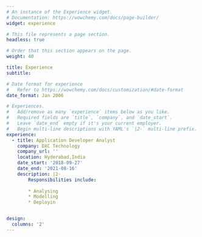 ```yaml
---
# An instance of the Experience widget.
# Documentation: https://wowchemy.com/docs/page-builder/
widget: experience

# This file represents a page section.
headless: true

# Order that this section appears on the page.
weight: 40

title: Experience
subtitle:

# Date format for experience
#   Refer to https://wowchemy.com/docs/customization/#date-format
date_format: Jan 2006

# Experiences.
#   Add/remove as many `experience` items below as you like.
#   Required fields are `title`, `company`, and `date_start`.
#   Leave `date_end` empty if it's your current employer.
#   Begin multi-line descriptions with YAML's `|2-` multi-line prefix.
experience:
  - title: Application Developer Analyst 
    company: DXC Technology
    company_url: ''
    location: Hyderabad,India
    date_start: '2018-09-27'
    date_end: '2021-08-16'
    description: |2-
        Responsibilities include:
        
        * Analysing
        * Modelling
        * Deployin


design:
  columns: '2'
---
```

